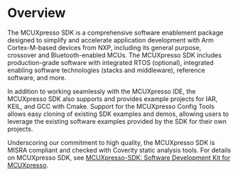 # Overview

The MCUXpresso SDK is a comprehensive software enablement package designed to simplify and accelerate application development with Arm Cortex-M-based devices from NXP, including its general purpose, crossover and Bluetooth-enabled MCUs. The MCUXpresso SDK includes production-grade software with integrated RTOS \(optional\), integrated enabling software technologies \(stacks and middleware\), reference software, and more.

In addition to working seamlessly with the MCUXpresso IDE, the MCUXpresso SDK also supports and provides example projects for IAR, KEIL, and GCC with Cmake. Support for the MCUXpresso Config Tools allows easy cloning of existing SDK examples and demos, allowing users to leverage the existing software examples provided by the SDK for their own projects.

Underscoring our commitment to high quality, the MCUXpresso SDK is MISRA compliant and checked with Coverity static analysis tools. For details on MCUXpresso SDK, see [MCUXpresso-SDK: Software Development Kit for MCUXpresso](https://www.nxp.com/design/software/development-software/mcuxpresso-software-and-tools-/mcuxpresso-softw%20re-development-kit-sdk:MCUXpresso-SDK).

